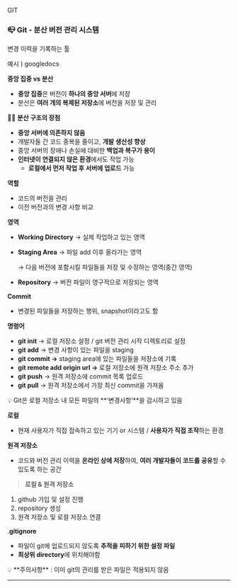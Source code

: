 GIT
### 📪 Git - 분산 버전 관리 시스템

변경 이력을 기록하는 툴

예시 ) googledocs

**중앙 집중 vs 분산**

- **중앙 집중**은 버전이 **하나의 중앙 서버**에 저장
- 분산은 **여러 개의 복제된 저장소**에 버전을 저장 및 관리

👍🏻 **분산 구조의 장점**

- **중앙 서버에 의존하지 않음**
- 개발자들 간 코드 중복을 줄이고, **개발 생산성 향상**
- 중앙 서버의 장애나 손실에 대비한 **백업과 복구가 용이**
- **인터넷이 연결되지 않은 환경**에서도 작업 가능
    - **로컬에서 먼저 작업 후 서버에 업로드** 가능

**역할**

- 코드의 버전을 관리
- 이전 버전과의 변경 사항 비교

**영역**

- **Working Directory** → 실제 작업하고 있는 영역
- **Staging Area** → 파일 add 이후 올라가는 영역
    
    → 다음 버전에 포함시킬 파일들을 저장 및 수정하는 영역(중간 영역)
    
- **Repository** → 버전 파일이 영구적으로 저장되는 영역

**Commit**

- 변경된 파일들을 저장하는 행위, snapshot이라고도 함

**명령어** 

- **git init** → 로컬 저장소 설정 / git 버전 관리 시작 디렉토리로 설정
- **git add** → 변경 사항이 있는 파일을 staging
- **git commit →** staging area에 있는 파일들을 저장소에 기록
- **git remote add origin url →** 로컬 저장소에 원격 저장소 주소 추가
- **git push** → 원격 저장소에 commit 목록 업로드
- **git pull** → 원격 저장소에서 가장 최신 commit을 가져옴

<aside>
💡  Git은 로컬 저장소 내 모든 파일의 **‘변경사항’**을 감시하고 있음

</aside>

**로컬**

- 현재 사용자가 직접 접속하고 있는 기기 or 시스템 / **사용자가 직접 조작**하는 환경

**원격 저장소**

- 코드와 버전 관리 이력을 **온라인 상에 저장**하여, **여러 개발자들이 코드를 공유**할 수 있도록 하는 공간

> **로컬 & 원격 저장소**
> 
1. github 가입 및 설정 진행
2. repository 생성
3. 원격 저장소 및 로컬 저장소 연결

.**gitignore**

- 파일이 git에 업로드되지 않도록 **추적을 피하기 위한 설정 파일**
- **최상위 directory**에 위치해야함

 

<aside>
💡 **주의사항** : 이미 git의 관리를 받은 파일은 적용되지 않음

</aside>

---